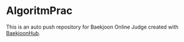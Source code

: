 # AlgoritmPrac
This is an auto push repository for Baekjoon Online Judge created with [BaekjoonHub](https://github.com/BaekjoonHub/BaekjoonHub).

